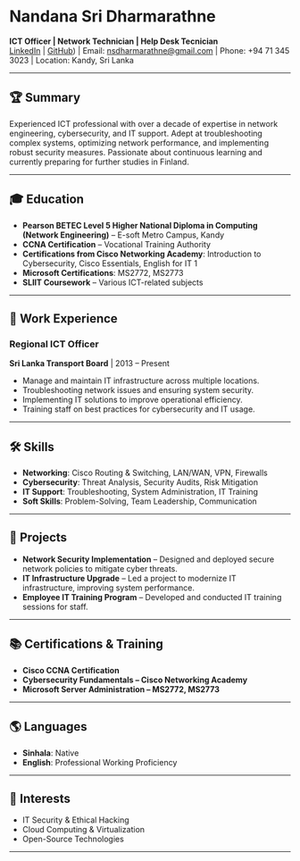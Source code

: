 # Nandana Sri Dharmarathne

**ICT Officer | Network Technician  | Help Desk Tecnician**  
[LinkedIn](https://www.linkedin.com/in/ns-dharmarathne/) | [GitHub](https://github.com/nsdharmarathne)) | Email: nsdharmarathne@gmail.com | Phone: +94 71 345 3023 | Location: Kandy, Sri Lanka

---

## 🏆 Summary

Experienced ICT professional with over a decade of expertise in network engineering, cybersecurity, and IT support. Adept at troubleshooting complex systems, optimizing network performance, and implementing robust security measures. Passionate about continuous learning and currently preparing for further studies in Finland.

---

## 🎓 Education

- **Pearson BETEC Level 5 Higher National Diploma in Computing (Network Engineering)** – E-soft Metro Campus, Kandy
- **CCNA Certification** – Vocational Training Authority
- **Certifications from Cisco Networking Academy**: Introduction to Cybersecurity, Cisco Essentials, English for IT 1
- **Microsoft Certifications**: MS2772, MS2773
- **SLIIT Coursework** – Various ICT-related subjects

---

## 💼 Work Experience

### **Regional ICT Officer**  
**Sri Lanka Transport Board** | 2013 – Present  
- Manage and maintain IT infrastructure across multiple locations.
- Troubleshooting network issues and ensuring system security.
- Implementing IT solutions to improve operational efficiency.
- Training staff on best practices for cybersecurity and IT usage.

---

## 🛠️ Skills

- **Networking**: Cisco Routing & Switching, LAN/WAN, VPN, Firewalls
- **Cybersecurity**: Threat Analysis, Security Audits, Risk Mitigation
- **IT Support**: Troubleshooting, System Administration, IT Training
- **Soft Skills**: Problem-Solving, Team Leadership, Communication

---

## 📜 Projects

- **Network Security Implementation** – Designed and deployed secure network policies to mitigate cyber threats.
- **IT Infrastructure Upgrade** – Led a project to modernize IT infrastructure, improving system performance.
- **Employee IT Training Program** – Developed and conducted IT training sessions for staff.

---

## 📚 Certifications & Training

- **Cisco CCNA Certification**
- **Cybersecurity Fundamentals – Cisco Networking Academy**
- **Microsoft Server Administration – MS2772, MS2773**

---

## 🌎 Languages

- **Sinhala**: Native
- **English**: Professional Working Proficiency

---

## 🎯 Interests

- IT Security & Ethical Hacking
- Cloud Computing & Virtualization
- Open-Source Technologies

---
